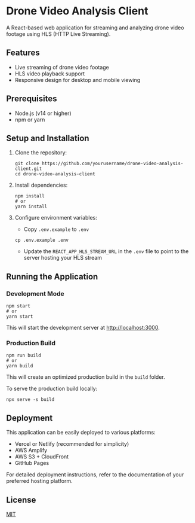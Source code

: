 # Drone Video Analysis Client

A React-based web application for streaming and analyzing drone video footage using HLS (HTTP Live Streaming).

## Features

- Live streaming of drone video footage
- HLS video playback support
- Responsive design for desktop and mobile viewing

## Prerequisites

- Node.js (v14 or higher)
- npm or yarn

## Setup and Installation

1. Clone the repository:
   ```
   git clone https://github.com/yourusername/drone-video-analysis-client.git
   cd drone-video-analysis-client
   ```

2. Install dependencies:
   ```
   npm install
   # or
   yarn install
   ```

3. Configure environment variables:
   - Copy `.env.example` to `.env`
   ```
   cp .env.example .env
   ```
   - Update the `REACT_APP_HLS_STREAM_URL` in the `.env` file to point to the server hosting your HLS stream

## Running the Application

### Development Mode

```
npm start
# or
yarn start
```

This will start the development server at [http://localhost:3000](http://localhost:3000).

### Production Build

```
npm run build
# or
yarn build
```

This will create an optimized production build in the `build` folder.

To serve the production build locally:
```
npx serve -s build
```

## Deployment

This application can be easily deployed to various platforms:

- Vercel or Netlify (recommended for simplicity)
- AWS Amplify
- AWS S3 + CloudFront
- GitHub Pages

For detailed deployment instructions, refer to the documentation of your preferred hosting platform.

## License

[MIT](LICENSE) 